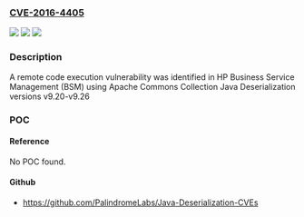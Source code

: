 ### [CVE-2016-4405](https://cve.mitre.org/cgi-bin/cvename.cgi?name=CVE-2016-4405)
![](https://img.shields.io/static/v1?label=Product&message=HP%20Business%20Service%20Manager&color=blue)
![](https://img.shields.io/static/v1?label=Version&message=n%2Fa&color=blue)
![](https://img.shields.io/static/v1?label=Vulnerability&message=remote%20code%20execution&color=brighgreen)

### Description

A remote code execution vulnerability was identified in HP Business Service Management (BSM) using Apache Commons Collection Java Deserialization versions v9.20-v9.26

### POC

#### Reference
No POC found.

#### Github
- https://github.com/PalindromeLabs/Java-Deserialization-CVEs

